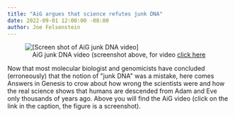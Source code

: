 ```yaml
---
title: "AiG argues that science refutes junk DNA"
date: 2022-09-01 12:00:00 -08:00
author: Joe Felsenstein
---
```


<figure><img src="/uploads/2022/aigjunk.jpg" alt="[Screen shot of AiG junk DNA video]"/>
  <div align="center"><figcaption>AiG junk DNA video (screenshot above, for video <a href="">click here</a></figcaption></div>
  </figure>
  
  <p></p>
  
  Now that most molecular biologist and genomicists have concluded (erroneously) that the notion of "junk DNA" was a mistake, 
  here comes Answers in Genesis to crow about how wrong the scientists were and how the real science shows that humans are descended 
  from Adam and Eve only thousands of years ago.  Above you will find the AiG video (click on the link in the caption, the figure is 
  a screenshot).
  
  <p></p>
  
  
  
